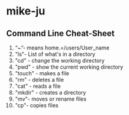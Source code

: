 # mike-ju

## Command Line Cheat-Sheet ##
1. “~”- means home.=/users/User_name
2. "ls"- List of what's in a directory
3. "cd" - change the working directory
4. "pwd" - show the current working directory
5. "touch" - makes a file
6. "rm" - deletes a file 
7. "cat" - reads a file
8. "mkdir" - creates a directory
9. "mv"- moves or rename files
10. "cp"- copies files
